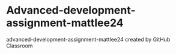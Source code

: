 # Advanced-development-assignment-mattlee24
advanced-development-assignment-mattlee24 created by GitHub Classroom
